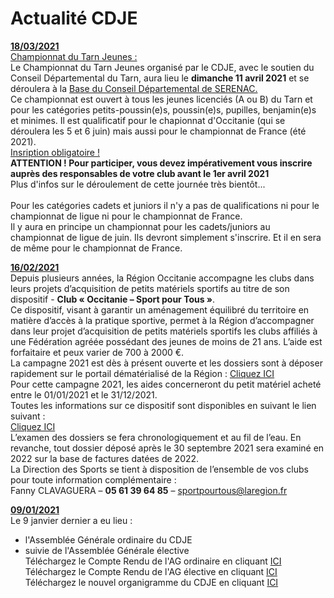 # Actualité CDJE
<b><u>18/03/2021</b></u><br>
<u>Championnat du Tarn Jeunes :</u><br> 
Le Championnat du Tarn Jeunes organisé par le CDJE, avec le soutien du Conseil Départemental du Tarn, aura lieu le <b>dimanche 11 avril 2021</b> et se déroulera à la <a href="http://bases-departementales.tarn.fr/index.php?id=540">Base du Conseil Départemental de SERENAC.</a><br>
Ce championnat est ouvert à tous les jeunes licenciés (A ou B) du Tarn et pour les catégories petits-poussin(e)s, poussin(e)s, pupilles, benjamin(e)s et minimes.
Il est qualificatif pour le chapionnat d'Occitanie (qui se déroulera les 5 et 6 juin) mais aussi pour le championnat de France (été 2021).<br>
<u>Insription obligatoire !</u><br> 
<b>ATTENTION ! Pour participer, vous devez impérativement vous inscrire auprès des responsables de votre club avant le 1er avril 2021</b><br>
Plus d'infos sur le déroulement de cette journée très bientôt... <br><br>
Pour les catégories cadets et juniors il n'y a pas de qualifications ni pour le championnat de ligue ni pour le championnat de France.<br> 
Il y aura en principe un championnat pour les cadets/juniors au championnat de ligue de juin. Ils devront simplement s'inscrire. Et il en sera de même pour le championnat de France.<br>
 

<b><u>16/02/2021</b></u><br>
Depuis plusieurs années, la Région Occitanie accompagne les clubs dans leurs projets d’acquisition de petits matériels sportifs au titre de son dispositif - <b>Club « Occitanie – Sport pour Tous »</b>.<br>
Ce dispositif, visant à garantir un aménagement équilibré du territoire en matière d’accès à la pratique sportive, permet à la Région d’accompagner dans leur projet d’acquisition de petits matériels sportifs les clubs affiliés à une Fédération agréée possédant des jeunes de moins de 21 ans. L’aide est forfaitaire et peux varier de 700 à 2000 €.<br>
La campagne 2021 est dès à présent ouverte et les dossiers sont à déposer rapidement sur le portail dématérialisé de la Région :
<a href="https://mesaidesenligne.laregion.fr/aides/#/croccitanie/connecte/F_DSPO_SPORT_TS/depot/simple">Cliquez ICI</a><br>
Pour cette campagne 2021, les aides concerneront du petit matériel acheté entre le 01/01/2021 et le 31/12/2021.<br>
Toutes les informations sur ce dispositif sont disponibles en suivant le lien suivant :<br>
<a href="http://www.laregion.fr/Soutien-des-clubs-sportifs-Occitanie-sport-pour-tous">Cliquez ICI</a><br>
L’examen des dossiers se fera chronologiquement et au fil de l’eau. En revanche, tout dossier déposé après le 30 septembre 2021 sera examiné en 2022 sur la base de factures datées de 2022.<br> 
La Direction des Sports se tient à disposition de l’ensemble de vos clubs pour toute information complémentaire :<br>
Fanny CLAVAGUERA – <b>05 61 39 64 85</b> – <a href="mailto:sportpourtous@laregion.fr">sportpourtous@laregion.fr</a>

<b><u>09/01/2021</b></u><br>
Le 9 janvier dernier a eu lieu :
 - l'Assemblée Générale ordinaire du CDJE
 - suivie de l'Assemblée Générale élective<br>
Téléchargez le Compte Rendu de l'AG ordinaire en cliquant <a href="../Tarn - AG - Compte Rendu AG 2019-20.pdf">ICI</a><br>
Téléchargez le Compte Rendu de l'AG élective en cliquant <a href="../Tarn - AG élective du 09-01-21 -CR.pdf">ICI</a><br>
Téléchargez le nouvel organigramme du CDJE en cliquant <a href="../Tarn - Organigramme du CDJE élu le 9 Janvier 2021.pdf">ICI</a><br>




